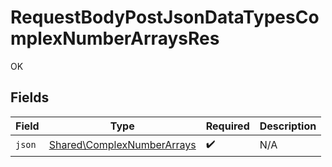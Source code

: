 # RequestBodyPostJsonDataTypesComplexNumberArraysRes

OK


## Fields

| Field                                                                    | Type                                                                     | Required                                                                 | Description                                                              |
| ------------------------------------------------------------------------ | ------------------------------------------------------------------------ | ------------------------------------------------------------------------ | ------------------------------------------------------------------------ |
| `json`                                                                   | [Shared\ComplexNumberArrays](../../Models/Shared/ComplexNumberArrays.md) | :heavy_check_mark:                                                       | N/A                                                                      |